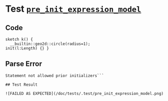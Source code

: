 # Test [`pre_init_expression_model`](/doc/tests/statement_usage.md#L322)

## Code

```µcad
sketch k() { 
  __builtin::geo2d::circle(radius=1);
init(l:Length) {} }

```

## Parse Error

```,plain
Statement not allowed prior initializers```

## Test Result

![FAILED AS EXPECTED](/doc/tests/.test/pre_init_expression_model.png)
